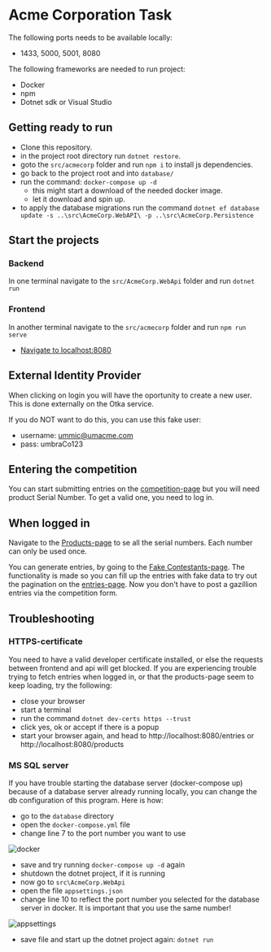 # Acme Corporation Task
The following ports needs to be available locally:
- 1433, 5000, 5001, 8080

The following frameworks are needed to run project:
- Docker
- npm
- Dotnet sdk or Visual Studio

## Getting ready to run
- Clone this repository.
- in the project root directory run `dotnet restore`.
- goto the `src/acmecorp` folder and run `npm i` to install js dependencies.
- go back to the project root and into `database/`
- run the command: `docker-compose up -d`
  - this might start a download of the needed docker image. 
  - let it download and spin up.
- to apply the database migrations run the command `dotnet ef database update -s ..\src\AcmeCorp.WebAPI\ -p ..\src\AcmeCorp.Persistence`

## Start the projects
### Backend
In one terminal navigate to the `src/AcmeCorp.WebApi` folder and run `dotnet run`
### Frontend
In another terminal navigate to the `src/acmecorp` folder and run `npm run serve`

- [Navigate to localhost:8080](http://localhost:8080)

## External Identity Provider
When clicking on login you will have the oportunity to create a new user. This is done externally on the Otka service.

If you do NOT want to do this, you can use this fake user:
- username: ummic@umacme.com
- pass: umbraCo123

## Entering the competition
You can start submitting entries on the [competition-page](http://localhost:8080/competition) but you will need product Serial Number.
To get a valid one, you need to log in.

## When logged in
Navigate to the [Products-page](http://localhost:8080/products) to se all the serial numbers. Each number can only be used once.

You can generate entries, by going to the [Fake Contestants-page](http://localhost:8080/fakes). The functionality is made so you can fill up the entries with fake data to try out the pagination on the [entries-page](http://localhost:8080/Entries). Now you don't have to post a gazillion entries via the competition form.

## Troubleshooting
### HTTPS-certificate
You need to have a valid developer certificate installed, or else the requests between frontend and api will get blocked.
If you are experiencing trouble trying to fetch entries when logged in, or that the products-page seem to keep loading, try the following:
- close your browser
- start a terminal
- run the command `dotnet dev-certs https --trust` 
- click yes, ok or accept if there is a popup
- start your browser again, and head to http://localhost:8080/entries or http://localhost:8080/products

### MS SQL server
If you have trouble starting the database server (docker-compose up) because of a database server already running locally, you can change the db configuration of this program. Here is how:
- go to the `database` directory
- open the `docker-compose.yml` file
- change line 7 to the port number you want to use

![docker](./dockercomposehelp.png)

- save and try running `docker-compose up -d` again
- shutdown the dotnet project, if it is running
- now go to `src\AcmeCorp.WebApi`
- open the file `appsettings.json`
- change line 10 to reflect the port number you selected for the database server in docker. It is important that you use the same number!

![appsettings](./appsettingshelp.png)

- save file and start up the dotnet project again: `dotnet run`
